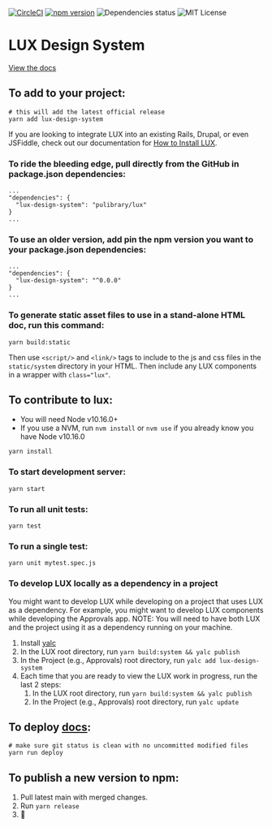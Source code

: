 [![CircleCI](https://circleci.com/gh/pulibrary/lux.svg?style=svg)](https://circleci.com/gh/pulibrary/lux) [![npm version](https://badge.fury.io/js/lux-design-system.svg)](https://badge.fury.io/js/lux-design-system) ![Dependencies status](https://david-dm.org/pulibrary/lux.svg) ![MIT License](https://img.shields.io/badge/license-MIT-blue.svg)

# LUX Design System

[View the docs](https://pulibrary.github.io/lux/docs/#/Getting%20Started)

## To add to your project:

```
# this will add the latest official release
yarn add lux-design-system
```

If you are looking to integrate LUX into an existing Rails, Drupal, or even JSFiddle, check out
our documentation for [How to Install LUX](https://pulibrary.github.io/lux/docs/#/Installing%20LUX).

### To ride the bleeding edge, pull directly from the GitHub in package.json dependencies:

```
...
"dependencies": {
  "lux-design-system": "pulibrary/lux"
}
...
```

### To use an older version, add pin the npm version you want to your package.json dependencies:

```
...
"dependencies": {
  "lux-design-system": "^0.0.0"
}
...
```

### To generate static asset files to use in a stand-alone HTML doc, run this command:

```
yarn build:static
```

Then use `<script/>` and `<link/>` tags to include to the js and css files in the `static/system` directory in your HTML. Then include any LUX components in a wrapper with `class="lux"`.

## To contribute to lux:

- You will need Node v10.16.0+
- If you use a NVM, run `nvm install` or `nvm use` if you already know you have Node v10.16.0

```
yarn install
```

### To start development server:

```
yarn start
```

### To run all unit tests:

```
yarn test
```

### To run a single test:

```
yarn unit mytest.spec.js
```

### To develop LUX locally as a dependency in a project

You might want to develop LUX while developing on a project that uses LUX as a dependency. For example, you might want to develop LUX components while developing the Approvals app. NOTE: You will need to have both LUX and the project using it as a dependency running on your machine.

1. Install [yalc](https://github.com/whitecolor/yalc)
1. In the LUX root directory, run `yarn build:system && yalc publish`
1. In the Project (e.g., Approvals) root directory, run `yalc add lux-design-system`
1. Each time that you are ready to view the LUX work in progress, run the last 2 steps:
   1. In the LUX root directory, run `yarn build:system && yalc publish`
   1. In the Project (e.g., Approvals) root directory, run `yalc update`

## To deploy [docs](https://pulibrary.github.io/lux/docs/#/Getting%20Started):

```
# make sure git status is clean with no uncommitted modified files
yarn run deploy
```

## To publish a new version to npm:

1.  Pull latest main with merged changes.
2.  Run `yarn release`
3.  :tada:
